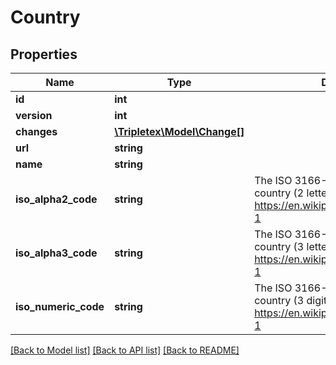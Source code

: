 # Country

## Properties
Name | Type | Description | Notes
------------ | ------------- | ------------- | -------------
**id** | **int** |  | [optional] 
**version** | **int** |  | [optional] 
**changes** | [**\Tripletex\Model\Change[]**](Change.md) |  | [optional] 
**url** | **string** |  | [optional] 
**name** | **string** |  | [optional] 
**iso_alpha2_code** | **string** | The ISO 3166-1 Alpha2 code of the country (2 letters). https://en.wikipedia.org/wiki/ISO_3166-1 | [optional] 
**iso_alpha3_code** | **string** | The ISO 3166-1 Alpha3 code of the country (3 letters). https://en.wikipedia.org/wiki/ISO_3166-1 | [optional] 
**iso_numeric_code** | **string** | The ISO 3166-1 numeric code of the country (3 digits). https://en.wikipedia.org/wiki/ISO_3166-1 | [optional] 

[[Back to Model list]](../README.md#documentation-for-models) [[Back to API list]](../README.md#documentation-for-api-endpoints) [[Back to README]](../README.md)


